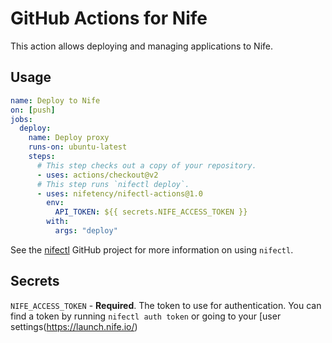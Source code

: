 # GitHub Actions for Nife

This action allows deploying and managing applications to Nife.

## Usage

```yaml
name: Deploy to Nife
on: [push]
jobs:
  deploy:
    name: Deploy proxy
    runs-on: ubuntu-latest
    steps:
      # This step checks out a copy of your repository.
      - uses: actions/checkout@v2
      # This step runs `nifectl deploy`.
      - uses: nifetency/nifectl-actions@1.0
        env:
          API_TOKEN: ${{ secrets.NIFE_ACCESS_TOKEN }}
        with:
          args: "deploy"
```

See the [nifectl](https://docs.nife.io/) GitHub project for more information on using `nifectl`.

## Secrets

`NIFE_ACCESS_TOKEN` - **Required**. The token to use for authentication. You can find a token by running `nifectl auth token` or going to your [user settings(https://launch.nife.io/)

